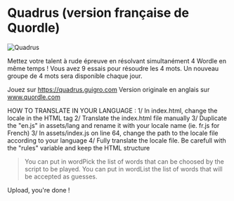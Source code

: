 # Quadrus (version française de Quordle)

![Quadrus](https://quadrus.guigro.com/quadrus-banner-1200.png)

Mettez votre talent à rude épreuve en résolvant simultanément 4 Wordle en même temps ! Vous avez 9 essais pour résoudre les 4 mots. Un nouveau groupe de 4 mots sera disponible chaque jour.

Jouez sur https://quadrus.guigro.com
Version originale en anglais sur www.quordle.com

HOW TO TRANSLATE IN YOUR LANGUAGE :
1/ In index.html, change the locale in the HTML tag
2/ Translate the index.html file manually
3/ Duplicate the "en.js" in assets/lang and rename it with your locale name (ie. fr.js for French)
3/ In assets/index.js on line 64, change the path to the locale file according to your language
4/ Fully translate the locale file. Be carefull with the "rules" variable and keep the HTML structure

> You can put in wordPick the list of words that can be choosed by the script to be played.
> You can put in wordList the list of words that will be accepted as guesses.

Upload, you're done !
